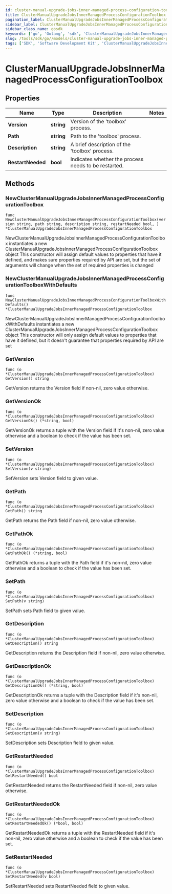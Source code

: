 ```yaml
---
id: cluster-manual-upgrade-jobs-inner-managed-process-configuration-toolbox
title: ClusterManualUpgradeJobsInnerManagedProcessConfigurationToolbox
pagination_label: ClusterManualUpgradeJobsInnerManagedProcessConfigurationToolbox
sidebar_label: ClusterManualUpgradeJobsInnerManagedProcessConfigurationToolbox
sidebar_class_name: gosdk
keywords: ['go', 'Golang', 'sdk', 'ClusterManualUpgradeJobsInnerManagedProcessConfigurationToolbox', 'ClusterManualUpgradeJobsInnerManagedProcessConfigurationToolbox'] 
slug: /tools/sdk/go//models/cluster-manual-upgrade-jobs-inner-managed-process-configuration-toolbox
tags: ['SDK', 'Software Development Kit', 'ClusterManualUpgradeJobsInnerManagedProcessConfigurationToolbox', 'ClusterManualUpgradeJobsInnerManagedProcessConfigurationToolbox']
---
```


# ClusterManualUpgradeJobsInnerManagedProcessConfigurationToolbox

## Properties

Name | Type | Description | Notes
------------ | ------------- | ------------- | -------------
**Version** | **string** | Version of the 'toolbox' process. | 
**Path** | **string** | Path to the 'toolbox' process. | 
**Description** | **string** | A brief description of the 'toolbox' process. | 
**RestartNeeded** | **bool** | Indicates whether the process needs to be restarted. | 

## Methods

### NewClusterManualUpgradeJobsInnerManagedProcessConfigurationToolbox

`func NewClusterManualUpgradeJobsInnerManagedProcessConfigurationToolbox(version string, path string, description string, restartNeeded bool, ) *ClusterManualUpgradeJobsInnerManagedProcessConfigurationToolbox`

NewClusterManualUpgradeJobsInnerManagedProcessConfigurationToolbox instantiates a new ClusterManualUpgradeJobsInnerManagedProcessConfigurationToolbox object
This constructor will assign default values to properties that have it defined,
and makes sure properties required by API are set, but the set of arguments
will change when the set of required properties is changed

### NewClusterManualUpgradeJobsInnerManagedProcessConfigurationToolboxWithDefaults

`func NewClusterManualUpgradeJobsInnerManagedProcessConfigurationToolboxWithDefaults() *ClusterManualUpgradeJobsInnerManagedProcessConfigurationToolbox`

NewClusterManualUpgradeJobsInnerManagedProcessConfigurationToolboxWithDefaults instantiates a new ClusterManualUpgradeJobsInnerManagedProcessConfigurationToolbox object
This constructor will only assign default values to properties that have it defined,
but it doesn't guarantee that properties required by API are set

### GetVersion

`func (o *ClusterManualUpgradeJobsInnerManagedProcessConfigurationToolbox) GetVersion() string`

GetVersion returns the Version field if non-nil, zero value otherwise.

### GetVersionOk

`func (o *ClusterManualUpgradeJobsInnerManagedProcessConfigurationToolbox) GetVersionOk() (*string, bool)`

GetVersionOk returns a tuple with the Version field if it's non-nil, zero value otherwise
and a boolean to check if the value has been set.

### SetVersion

`func (o *ClusterManualUpgradeJobsInnerManagedProcessConfigurationToolbox) SetVersion(v string)`

SetVersion sets Version field to given value.


### GetPath

`func (o *ClusterManualUpgradeJobsInnerManagedProcessConfigurationToolbox) GetPath() string`

GetPath returns the Path field if non-nil, zero value otherwise.

### GetPathOk

`func (o *ClusterManualUpgradeJobsInnerManagedProcessConfigurationToolbox) GetPathOk() (*string, bool)`

GetPathOk returns a tuple with the Path field if it's non-nil, zero value otherwise
and a boolean to check if the value has been set.

### SetPath

`func (o *ClusterManualUpgradeJobsInnerManagedProcessConfigurationToolbox) SetPath(v string)`

SetPath sets Path field to given value.


### GetDescription

`func (o *ClusterManualUpgradeJobsInnerManagedProcessConfigurationToolbox) GetDescription() string`

GetDescription returns the Description field if non-nil, zero value otherwise.

### GetDescriptionOk

`func (o *ClusterManualUpgradeJobsInnerManagedProcessConfigurationToolbox) GetDescriptionOk() (*string, bool)`

GetDescriptionOk returns a tuple with the Description field if it's non-nil, zero value otherwise
and a boolean to check if the value has been set.

### SetDescription

`func (o *ClusterManualUpgradeJobsInnerManagedProcessConfigurationToolbox) SetDescription(v string)`

SetDescription sets Description field to given value.


### GetRestartNeeded

`func (o *ClusterManualUpgradeJobsInnerManagedProcessConfigurationToolbox) GetRestartNeeded() bool`

GetRestartNeeded returns the RestartNeeded field if non-nil, zero value otherwise.

### GetRestartNeededOk

`func (o *ClusterManualUpgradeJobsInnerManagedProcessConfigurationToolbox) GetRestartNeededOk() (*bool, bool)`

GetRestartNeededOk returns a tuple with the RestartNeeded field if it's non-nil, zero value otherwise
and a boolean to check if the value has been set.

### SetRestartNeeded

`func (o *ClusterManualUpgradeJobsInnerManagedProcessConfigurationToolbox) SetRestartNeeded(v bool)`

SetRestartNeeded sets RestartNeeded field to given value.



